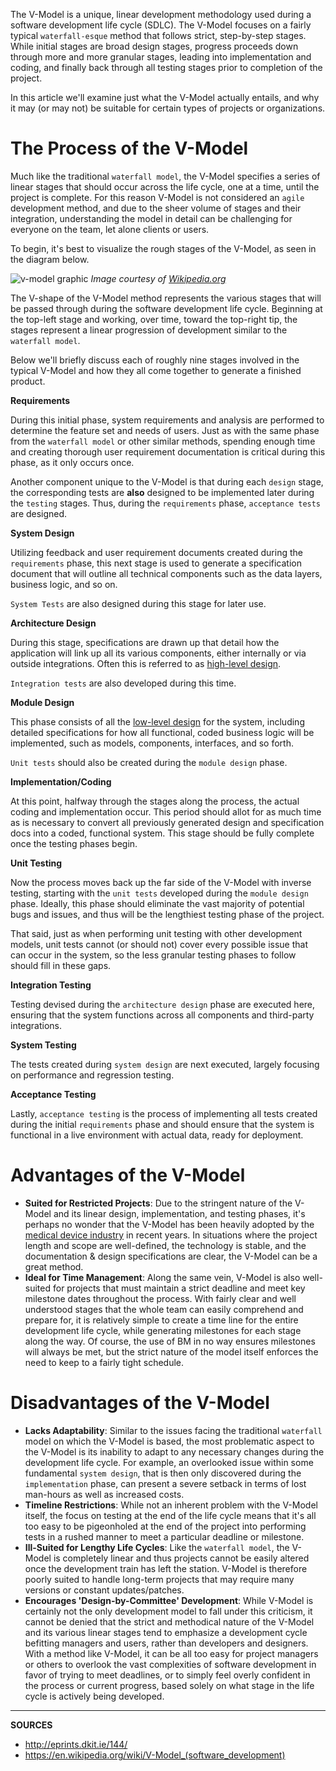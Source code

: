The V-Model is a unique, linear development methodology used during a software development life cycle (SDLC).  The V-Model focuses on a fairly typical `waterfall-esque` method that follows strict, step-by-step stages.  While initial stages are broad design stages, progress proceeds down through more and more granular stages, leading into implementation and coding, and finally back through all testing stages prior to completion of the project.

In this article we'll examine just what the V-Model actually entails, and why it may (or may not) be suitable for certain types of projects or organizations.

# The Process of the V-Model

Much like the traditional `waterfall model`, the V-Model specifies a series of linear stages that should occur across the life cycle, one at a time, until the project is complete.  For this reason V-Model is not considered an `agile` development method, and due to the sheer volume of stages and their integration, understanding the model in detail can be challenging for everyone on the team, let alone clients or users.

To begin, it's best to visualize the rough stages of the V-Model, as seen in the diagram below.

![v-model graphic](https://upload.wikimedia.org/wikipedia/commons/e/e8/Systems_Engineering_Process_II.svg)
_Image courtesy of [Wikipedia.org](https://upload.wikimedia.org/wikipedia/commons/thumb/e/e8/Systems_Engineering_Process_II.svg/440px-Systems_Engineering_Process_II.svg.png)_

The V-shape of the V-Model method represents the various stages that will be passed through during the software development life cycle.  Beginning at the top-left stage and working, over time, toward the top-right tip, the stages represent a linear progression of development similar to the `waterfall model`.

Below we'll briefly discuss each of roughly nine stages involved in the typical V-Model and how they all come together to generate a finished product.

__Requirements__

During this initial phase, system requirements and analysis are performed to determine the feature set and needs of users.  Just as with the same phase from the `waterfall model` or other similar methods, spending enough time and creating thorough user requirement documentation is critical during this phase, as it only occurs once.

Another component unique to the V-Model is that during each `design` stage, the corresponding tests are __also__ designed to be implemented later during the `testing` stages.  Thus, during the `requirements` phase, `acceptance tests` are designed.

__System Design__

Utilizing feedback and user requirement documents created during the `requirements` phase, this next stage is used to generate a specification document that will outline all technical components such as the data layers, business logic, and so on.

`System Tests` are also designed during this stage for later use.

__Architecture Design__

During this stage, specifications are drawn up that detail how the application will link up all its various components, either internally or via outside integrations.  Often this is referred to as [high-level design](https://en.wikipedia.org/wiki/High-level_design).

`Integration tests` are also developed during this time.

__Module Design__

This phase consists of all the [low-level design](https://en.wikipedia.org/wiki/Low-level_design) for the system, including detailed specifications for how all functional, coded business logic will be implemented, such as models, components, interfaces, and so forth.

`Unit tests` should also be created during the `module design` phase.

__Implementation/Coding__

At this point, halfway through the stages along the process, the actual coding and implementation occur.  This period should allot for as much time as is necessary to convert all previously generated design and specification docs into a coded, functional system.  This stage should be fully complete once the testing phases begin.

__Unit Testing__

Now the process moves back up the far side of the V-Model with inverse testing, starting with the `unit tests` developed during the `module design` phase.  Ideally, this phase should eliminate the vast majority of potential bugs and issues, and thus will be the lengthiest testing phase of the project.

That said, just as when performing unit testing with other development models, unit tests cannot (or should not) cover every possible issue that can occur in the system, so the less granular testing phases to follow should fill in these gaps.

__Integration Testing__

Testing devised during the `architecture design` phase are executed here, ensuring that the system functions across all components and third-party integrations.

__System Testing__

The tests created during `system design` are next executed, largely focusing on performance and regression testing.

__Acceptance Testing__

Lastly, `acceptance testing` is the process of implementing all tests created during the initial `requirements` phase and should ensure that the system is functional in a live environment with actual data, ready for deployment.

# Advantages of the V-Model

- __Suited for Restricted Projects__: Due to the stringent nature of the V-Model and its linear design, implementation, and testing phases, it's perhaps no wonder that the V-Model has been heavily adopted by the [medical device industry](http://eprints.dkit.ie/144/) in recent years.  In situations where the project length and scope are well-defined, the technology is stable, and the documentation & design specifications are clear, the V-Model can be a great method.
- __Ideal for Time Management__: Along the same vein, V-Model is also well-suited for projects that must maintain a strict deadline and meet key milestone dates throughout the process.  With fairly clear and well understood stages that the whole team can easily comprehend and prepare for, it is relatively simple to create a time line for the entire development life cycle, while generating milestones for each stage along the way.  Of course, the use of BM in no way ensures milestones will always be met, but the strict nature of the model itself enforces the need to keep to a fairly tight schedule.


# Disadvantages of the V-Model

- __Lacks Adaptability__: Similar to the issues facing the traditional `waterfall` model on which the V-Model is based, the most problematic aspect to the V-Model is its inability to adapt to any necessary changes during the development life cycle.  For example, an overlooked issue within some fundamental `system design`, that is then only discovered during the `implementation` phase, can present a severe setback in terms of lost man-hours as well as increased costs.
- __Timeline Restrictions__: While not an inherent problem with the V-Model itself, the focus on testing at the end of the life cycle means that it's all too easy to be pigeonholed at the end of the project into performing tests in a rushed manner to meet a particular deadline or milestone.
- __Ill-Suited for Lengthy Life Cycles__: Like the `waterfall model`, the V-Model is completely linear and thus projects cannot be easily altered once the development train has left the station.  V-Model is therefore poorly suited to handle long-term projects that may require many versions or constant updates/patches.
- __Encourages 'Design-by-Committee' Development__: While V-Model is certainly not the only development model to fall under this criticism, it cannot be denied that the strict and methodical nature of the V-Model and its various linear stages tend to emphasize a development cycle befitting managers and users, rather than developers and designers.  With a method like V-Model, it can be all too easy for project managers or others to overlook the vast complexities of software development in favor of trying to meet deadlines, or to simply feel overly confident in the process or current progress, based solely on what stage in the life cycle is actively being developed.

---

__SOURCES__

- http://eprints.dkit.ie/144/
- https://en.wikipedia.org/wiki/V-Model_(software_development)
